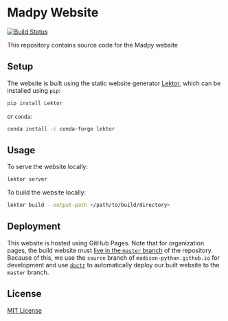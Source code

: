 Madpy Website
=============

[![Build Status](https://travis-ci.org/madison-python/madison-python.github.io.svg?branch=source)](https://travis-ci.org/madison-python/madison-python.github.io)

This repository contains source code for the Madpy website


## Setup

The website is built using the static website generator [Lektor](https://github.com/lektor/lektor), which can be installed using `pip`:

```bash
pip install Lektor
```

or `conda`:

```bash
conda install -c conda-forge lektor
```


## Usage

To serve the website locally:

```bash
lektor server
```

To build the website locally:

```bash
lektor build --output-path </path/to/build/directory>
```


## Deployment

This website is hosted using GitHub Pages. Note that for organization pages, the build website must [live in the `master` branch](https://help.github.com/en/articles/user-organization-and-project-pages#user-and-organization-pages-sites) of the repository. Because of this, we use the `source` branch of `madison-python.github.io` for development and use [`doctr`](https://github.com/drdoctr/doctr) to automatically deploy our built website to the `master` branch.


## License

[MIT License](LICENSE)

